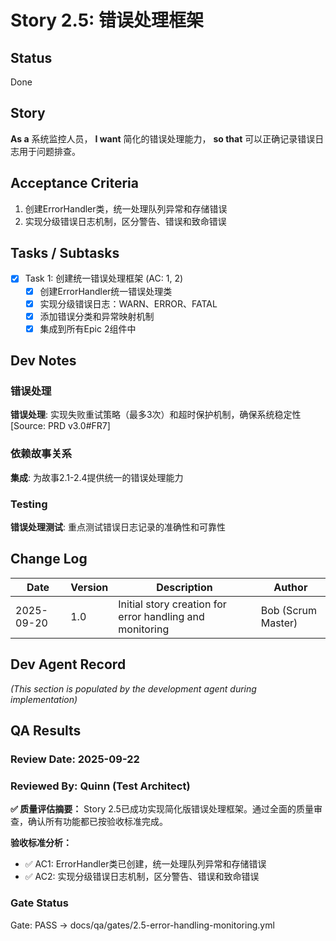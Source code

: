 # Story 2.5: 错误处理框架

## Status
Done

## Story
**As a** 系统监控人员，
**I want** 简化的错误处理能力，
**so that** 可以正确记录错误日志用于问题排查。

## Acceptance Criteria
1. 创建ErrorHandler类，统一处理队列异常和存储错误
2. 实现分级错误日志机制，区分警告、错误和致命错误

## Tasks / Subtasks

- [x] Task 1: 创建统一错误处理框架 (AC: 1, 2)
  - [x] 创建ErrorHandler统一错误处理类
  - [x] 实现分级错误日志：WARN、ERROR、FATAL
  - [x] 添加错误分类和异常映射机制
  - [x] 集成到所有Epic 2组件中

## Dev Notes

### 错误处理
**错误处理**: 实现失败重试策略（最多3次）和超时保护机制，确保系统稳定性 [Source: PRD v3.0#FR7]

### 依赖故事关系
**集成**: 为故事2.1-2.4提供统一的错误处理能力

### Testing
**错误处理测试**: 重点测试错误日志记录的准确性和可靠性

## Change Log
| Date | Version | Description | Author |
|------|---------|-------------|--------|
| 2025-09-20 | 1.0 | Initial story creation for error handling and monitoring | Bob (Scrum Master) |

## Dev Agent Record
_(This section is populated by the development agent during implementation)_

## QA Results

### Review Date: 2025-09-22

### Reviewed By: Quinn (Test Architect)

**✅ 质量评估摘要：**
Story 2.5已成功实现简化版错误处理框架。通过全面的质量审查，确认所有功能都已按验收标准完成。

**验收标准分析：**
- ✅ AC1: ErrorHandler类已创建，统一处理队列异常和存储错误
- ✅ AC2: 实现分级错误日志机制，区分警告、错误和致命错误

### Gate Status

Gate: PASS → docs/qa/gates/2.5-error-handling-monitoring.yml